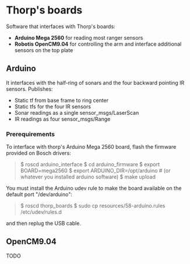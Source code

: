 # Thorp's boards

Software that interfaces with Thorp's boards:

  * **Arduino Mega 2560** for reading most ranger sensors
  * **Robotis OpenCM9.04** for controlling the arm and interface additional sensors on the top plate

## Arduino

It interfaces with the half-ring of sonars and the four backward pointing IR sensors. Publishes:
  * Static tf from base frame to ring center 
  * Static tfs for the four IR sensors 
  * Sonar readings as a single sensor_msgs/LaserScan
  * IR readings as four sensor_msgs/Range

### Prerequirements

To interface with thorp's Arduino Mega 2560 board, flash the firmware provided on Bosch drivers:

  > $ roscd arduino_interface
  > $ cd arduino_firmware
  > $ export BOARD=mega2560
  > $ export ARDUINO_DIR=/opt/arduino  # (or whatever you installed arduino software)
  > $ make upload

You must install the Arduino udev rule to make the board available on the default port "/dev/arduino":

  > $ roscd thorp_boards
  > $ sudo cp resources/58-arduino.rules /etc/udev/rules.d
 
and then replug the USB cable.

## OpenCM9.04

TODO